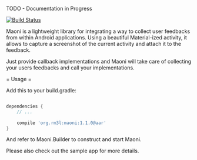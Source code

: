 TODO - Documentation in Progress

[![Build Status](https://travis-ci.org/rm3l/maoni.svg?branch=master)](https://travis-ci.org/rm3l/maoni)

Maoni is a lightweight library for integrating a way to collect user feedbacks from within Android applications.
Using a beautiful Material-ized activity, it allows to capture a screenshot of the current activity and attach it to the feedback.

Just provide callback implementations and Maoni will take care of collecting your users feedbacks 
and call your implementations.

= Usage = 

Add this to your build.gradle:

```gradle

dependencies {
    // ...
    
    compile 'org.rm3l:maoni:1.1.0@aar'
}
```

And refer to Maoni.Builder to construct and start Maoni.

Please also check out the sample app for more details.
